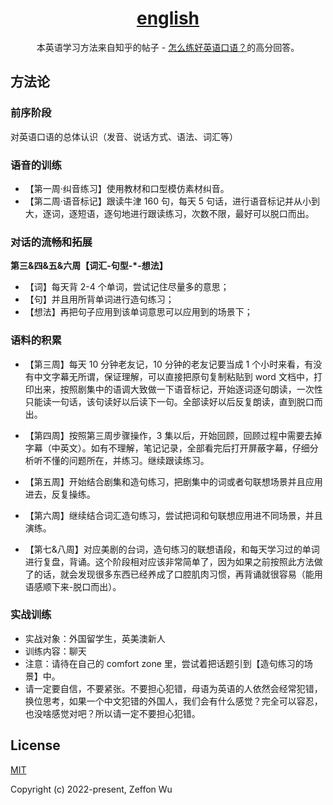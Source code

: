 <h1 align="center"><a href="https://english.zeffon.cn" target="_blank">english</a></h1>

<div align="center">
本英语学习方法来自知乎的帖子 - <a href="https://www.zhihu.com/question/20097263" target="_blank">怎么练好英语口语？</a>的高分回答。
</div>

## 方法论

### 前序阶段

对英语口语的总体认识（发音、说话方式、语法、词汇等）

### 语音的训练

- 【第一周·纠音练习】使用教材和口型模仿素材纠音。
- 【第二周·语音标记】跟读牛津 160 句，每天 5 句话，进行语音标记并从小到大，逐词，逐短语，逐句地进行跟读练习，次数不限，最好可以脱口而出。

### 对话的流畅和拓展

**第三&四&五&六周【词汇-句型-\*-想法】**

- 【词】每天背 2-4 个单词，尝试记住尽量多的意思；
- 【句】并且用所背单词进行造句练习；
- 【想法】再把句子应用到该单词意思可以应用到的场景下；

### 语料的积累

- 【第三周】每天 10 分钟老友记，10 分钟的老友记要当成 1 个小时来看，有没有中文字幕无所谓，保证理解，可以直接把原句复制粘贴到 word 文档中，打印出来，按照剧集中的语调大致做一下语音标记，开始逐词逐句朗读，一次性只能读一句话，该句读好以后读下一句。全部读好以后反复朗读，直到脱口而出。

- 【第四周】按照第三周步骤操作，3 集以后，开始回顾，回顾过程中需要去掉字幕（中英文）。如有不理解，笔记记录，全部看完后打开屏蔽字幕，仔细分析听不懂的问题所在，并练习。继续跟读练习。

- 【第五周】开始结合剧集和造句练习，把剧集中的词或者句联想场景并且应用进去，反复操练。

- 【第六周】继续结合词汇造句练习，尝试把词和句联想应用进不同场景，并且演练。

- 【第七&八周】对应美剧的台词，造句练习的联想语段，和每天学习过的单词进行复盘，背诵。这个阶段相对应该非常简单了，因为如果之前按照此方法做了的话，就会发现很多东西已经养成了口腔肌肉习惯，再背诵就很容易（能用语感顺下来-脱口而出）。

### 实战训练

- 实战对象：外国留学生，英美澳新人
- 训练内容：聊天
- 注意：请待在自己的 comfort zone 里，尝试着把话题引到【造句练习的场景】中。
- 请一定要自信，不要紧张。不要担心犯错，母语为英语的人依然会经常犯错，换位思考，如果一个中文犯错的外国人，我们会有什么感觉？完全可以容忍，也没啥感觉对吧？所以请一定不要担心犯错。

## License

[MIT](https://opensource.org/licenses/MIT)

Copyright (c) 2022-present, Zeffon Wu
